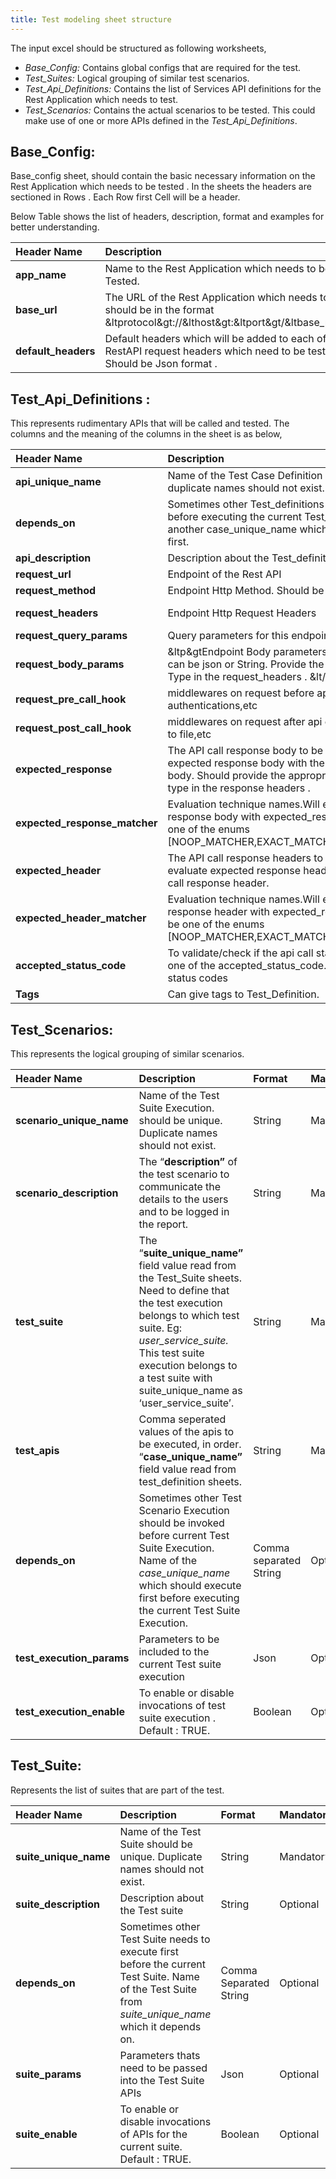 ```yaml
---
title: Test modeling sheet structure
---
```


The input excel should be structured as following worksheets,

- *Base_Config:*  Contains global configs that are required for the test. 
- *Test_Suites:*  Logical grouping of similar test scenarios.
- *Test_Api_Definitions:* Contains the list of Services API definitions for the Rest Application which needs to test.
- *Test_Scenarios:* Contains the actual scenarios to be tested. This could make use of one or more APIs defined in the _Test_Api_Definitions_.

## Base_Config:

Base_config sheet, should contain the basic necessary information on the Rest Application which needs to be tested . 
In the sheets the headers are sectioned in Rows . Each Row first Cell will be a header.

Below Table shows the list of headers, description, format and examples for better understanding.

|**Header Name**|**Description**|**Format**|**Mandatory**|**Examples**|
| :- | :- | :- | :- | :- |
|**app\_name**|Name to the Rest Application which needs to be Tested. |String|Optional|PetStore Test Application|
|**base\_url**|The URL of the Rest Application which needs to test, should be in the format &ltprotocol&gt://&lthost&gt:&ltport&gt/&ltbase\_path&gt|String|Mandatory|&lthttps://petstore.swagger.io/v2&gt|
|**default\_headers**|Default headers which will be added to each of the RestAPI request headers which need to be tested. Should be Json format .|Json|Optional|{"Content-Type":"application/json","Accept":"application/json"}|

## Test_Api_Definitions :

This represents rudimentary APIs that will be called and tested. The columns and the meaning of the columns in the sheet is as below,


|**Header Name**|**Description**|**format**|**Mandatory**|**Example**|
| :- | :- | :- | :- | :- |
|**api\_unique\_name**|Name of the Test Case Definition . Should be unique, duplicate names should not exist.|String|Mandatory|create\_user|
|**depends\_on**|Sometimes other Test\_definitions need to be executed before executing the current Test\_definition . Includes another case\_unique\_name which needs to be executed first. |Comma separated strings|optional|get\_user,login\_user|
|**api\_description**|Description about the Test\_definition|String|optional|API for fetching the information of all users. |
|**request\_url**|Endpoint of the Rest API|String|Mandatory|/user|
|**request\_method**|Endpoint Http Method. Should be one of HTTP Methods|String|Mandatory|POST|
|**request\_headers**|Endpoint Http Request Headers|Json|Optional|{"Content-Type":"application/json","Accept":"application/json"}|
|**request\_query\_params**|Query parameters for this endpoint|Json|Optional|{"user:"Tom","index":2}|
|**request\_body\_params**|&ltp&gtEndpoint Body parameters .&lt/p&gt&ltp&gtFormat can be json or String. Provide the appropriate Content-Type in the request\_headers . &lt/p&gt|Json / String|Optional|{"id": 1,"email": "noreply@gmail.com","phone": "99999999999"}|
|**request\_pre\_call\_hook**|middlewares on request before api call like authentications,etc   |Json|optional|{}|
|**request\_post\_call\_hook**|middlewares on request after api call like writing response to file,etc|Json|optional|{}|
|**expected\_response**|The API call response body to be expected, Will evaluate expected response body with the actual api call response body. Should provide the appropriate response content-type in the response headers .  |Json/String|Optional|{ "id": 1,"email": "noreply@gmail.com","phone": "99999999999"}|
|**expected\_response\_matcher**|Evaluation technique names.Will evaluate the api  response body with expected\_response body. should be one of the enums [NOOP\_MATCHER,EXACT\_MATCHER,PARTIAL\_MATCHER] |Enum of [NOOP\_MATCHER,EXACT\_MATCHER,PARTIAL\_MATCHER]|Mandatory|EXACT\_MATCHER|
|**expected\_header**|The API call response headers to be expected.Will evaluate expected response header with the actual api call response header.  |Json|Optional|{"Content-Type":"application/json","Server":"Jetty"}|
|**expected\_header\_matcher**|Evaluation technique names.Will evaluate the api response header with expected\_response header. should be one of the enums [NOOP\_MATCHER,EXACT\_MATCHER,PARTIAL\_MATCHER] |Enum of [NOOP\_MATCHER,EXACT\_MATCHER,PARTIAL\_MATCHER]|Mandatory|NOOP\_MATCHER|
|**accepted\_status\_code**|To validate/check if the api call status code is within the one of the accepted\_status\_code. Should be one or list of status codes |Comma separated numbers|Mandatory|201|
|**Tags**|Can give tags to Test\_Definition.|Comma separated String|Optional|UserService|

## Test_Scenarios:
This represents the logical grouping of similar scenarios.

|**Header Name**|**Description**|**Format**|**Mandatory**|**Examples**|
| :- | :- | :- | :- | :- |
|**scenario\_unique\_name**|Name of the Test Suite Execution. should be unique. Duplicate names should not exist.   |String|Mandatory|get\_user\_exec|
|**scenario_description**|The “**description”** of the test scenario to communicate the details to the users and to be logged in the report.|String|Mandatory| Scenario to test if the user fetch fails after deletion.|
|**test\_suite**|The “**suite\_unique\_name”** field value read from the Test\_Suite sheets. Need to define that the test execution belongs to which test suite. Eg: *user\_service\_suite.*   This test suite execution belongs to a test suite with suite\_unique\_name as ‘user\_service\_suite’.|String|Mandatory|user\_service\_suite|
|**test\_apis**|Comma seperated values of the apis to be executed, in order. “**case\_unique\_name”** field value read from test\_definition sheets.|String|Mandatory|get\_user|
|**depends\_on**|Sometimes other Test Scenario Execution should be invoked before current Test Suite Execution. Name of the *case\_unique\_name* which should execute first before executing the current Test Suite Execution. |Comma separated String|Optional|create\_user\_exec|
|**test\_execution\_params**|Parameters to be included to the current Test suite execution|Json|Optional|{"user\_name" : "vivek"}|
|**test\_execution\_enable**|To enable or disable invocations of test suite execution . Default : TRUE.|Boolean|Optional|TRUE|

## Test_Suite:

Represents the list of suites that are part of the test.

|**Header Name**|**Description**|**Format**|**Mandatory**|**Examples**|
| :- | :- | :- | :- | :- |
|**suite\_unique\_name**|Name of the Test Suite should be unique. Duplicate names should not exist.   |String|Mandatory|user\_service\_suite|
|**suite\_description**|Description about the Test suite|String|Optional|Suite to evaluate a positive flow of user\_service.|
|**depends\_on**|Sometimes other Test Suite needs to execute first before the current Test Suite. Name of the Test Suite from *suite\_unique\_name* which it depends on.  |Comma Separated String|Optional|user\_registration\_suite,user\_validation\_suite|
|**suite\_params**|Parameters thats need to be passed into the Test Suite APIs|Json|Optional|{"user":"John"}|
|**suite\_enable**|To enable or disable invocations of APIs for the current suite. Default : TRUE.|Boolean|Optional|TRUE|